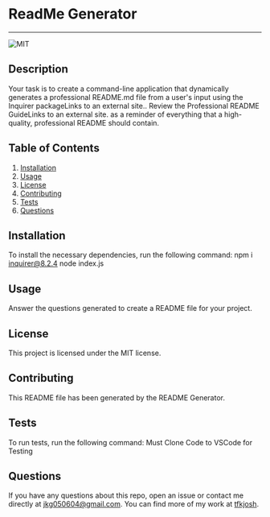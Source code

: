 # ReadMe Generator
  ---

  ![MIT](https://img.shields.io/badge/license-MIT-green)

  ## Description
  Your task is to create a command-line application that dynamically generates a professional README.md file from a user's input using the Inquirer packageLinks to an external site.. Review the Professional README GuideLinks to an external site. as a reminder of everything that a high-quality, professional README should contain.

  ## Table of Contents
  1. [Installation](#installation)
  2. [Usage](#usage)
  3. [License](#license)
  4. [Contributing](#contributing)
  5. [Tests](#tests)
  6. [Questions](#questions)

  ## Installation
  To install the necessary dependencies, run the following command:
  npm i inquirer@8.2.4 	node index.js

  ## Usage
  Answer the questions generated to create a README file for your project.

  ## License 
  This project is licensed under the MIT license.

  ## Contributing
  This README file has been generated by the README Generator.

  ## Tests
  To run tests, run the following command:
  Must Clone Code to VSCode for Testing

  ## Questions
  If you have any questions about this repo, open an issue or contact me directly at [jkg050604@gmail.com](mailto:jkg050604@gmail.com). You can find more of my work at [tfkjosh](https://www.github.com/tfkjosh).